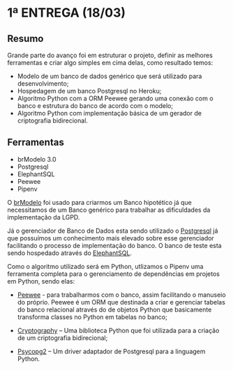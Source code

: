 # 1ª ENTREGA (18/03)

## Resumo

Grande parte do avanço foi em estruturar o projeto, definir as melhores ferramentas e criar algo simples em cima delas,
como resultado temos:

* Modelo de um banco de dados genérico que será utilizado para desenvolvimento;
* Hospedagem de um banco Postgresql no Heroku;
* Algoritmo Python com a ORM Peewee gerando uma conexão com o banco e estrutura do banco de acordo com o modelo;
* Algoritmo Python com implementação básica de um gerador de criptografia bidirecional.

## Ferramentas
* brModelo 3.0
* Postgresql
* ElephantSQL
* Peewee
* Pipenv

O [brModelo](http://www.sis4.com/brModelo/brModelo.pdf) foi usado para criarmos um Banco hipotético já que necessitamos de um Banco genérico para trabalhar as dificuldades da implementação da LGPD.

Já o gerenciador de Banco de Dados esta sendo utilizado o [Postgresql](https://www.postgresql.org/) já que possuímos um conhecimento mais elevado sobre esse gerenciador facilitando o processo de implementação do banco. O banco de teste esta sendo hospedado através do [ElephantSQL](https://www.elephantsql.com/plans.html/).

Como o algoritmo utilizado será em Python, utlizamos o Pipenv uma ferramenta completa  para o gerenciamento de dependências em projetos em Python, sendo elas:

* [Peewee](http://docs.peewee-orm.com/en/latest/) - para trabalharmos com o banco, assim facilitando o manuseio do próprio. Peewee é um ORM que destinada a criar e gerenciar tabelas do banco relacional através do de objetos Python que basicamente transforma classes no Python em tabelas no banco;

* [Cryptography](https://cryptography.io/en/latest/) – Uma biblioteca Python que foi utilizada para a criação de um criptografia bidirecional;

* [Psycopg2](https://www.psycopg.org/) – Um driver adaptador de Postgresql para a linguagem Python.
